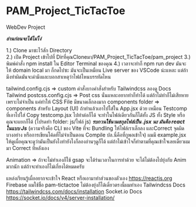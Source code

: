 # PAM_Project_TicTacToe
WebDev Project

***อ่านก่อนจะได้ไม่โง่***

1.) Clone มาซะไว้สัก Directory<br>
2.) เปิด Project เข้าไปที่ Dirที่คุณCloneมา/PAM_Project_TicTacToe/pam_project
3.) พิมพ์คำสั่ง npm install ใน Editor Terminal ของคุณ
4.) เวลาจะทำก็ npm run dev มันจะให้ domain local มา ก็กดไปซะ มันจะเป็นเหมือน Live server ของ VSCode น่ะแหละ แต่ถ้ามึงทำผิดมันจะด่ามึงและบอกสาเหตุว่าไฟล์ไหนบรรทัดไหน



tailwind.config.cjs => custom คำสั่งบางคำสั่งสำหรับ Tailwindcss ลองดู Docs Tailwind
postcss.config.cjs => Post css นั่นแหละอยากทำก็ทำได้ แต่ถ้าไม่ทำก็ไม่เสียหายเพราะไม่จำเป็น แค่ทำให้ CSS File มีขนาดเล็กลงมาก
components folder => components สำหรับ Layout (UI) ถ้าทำแล้วเอาไปใส่ใน App.jsx ด้วย เหมือน Testcomp ที่เอาไปใส่ Copy testcomp.jsx ไปทำต่อก็ได้
                    จะทำในไฟล์เดียวกันก็ได้ทั้ง JS ทั้ง Style หรือคุณจะแยกก็ได้ (โปรดทำ folder: js/ไฟล์ js) ***รบกวนใช้นามสกุลไฟล์เป็น .jsx นะ มันคือ react ในแบบ Js***
                    (ความจริงคือ CLI ของ Vite ที่จะ Bundling ให้ไฟล์เราเล็กลง และCorrect จุดผิดบางอย่าง หรือการเขียนโค้ดที่ไม่จำเป็นตอน Compile ปล.นี่คือที่กูพอเข้าใจ)
                    ผมมี example.jsx ให้ดูเผื่อคุณจะดูว่ามันเป็นยังไงทำยังไงก็ลองอ่านๆดูก็ได้ แต่ถ้าไม่เข้าใจก็ทำตามที่คุณเข้าใจเลยเดี๋ยวผมมา Correct ทีหลังเอง

Animation => ถ้าจะไม่ทำเองก็ใช้ gsap จะได้ร่นเวลาในการทำด้วย จะได้ไม่ต้องไปยุ่งกับ Anim มากนัก แต่ถ้าจะทำเองก็ไม่เกี่ยงได้หมดครับ

แหล่งเรียนรู้เผื่ออยากจะเข้าใจ React หรือเอามาทำส่วนของตัวเอง https://reactjs.org
Firebase ผมใช้ชื่อ pam-tictactoe ไม่ต้องยุ่งก็ได้เดี๋ยวตรงนี้ผมทำเอง
Tailwindcss Docs https://tailwindcss.com/docs/installation
Socket.io Docs https://socket.io/docs/v4/server-installation/
